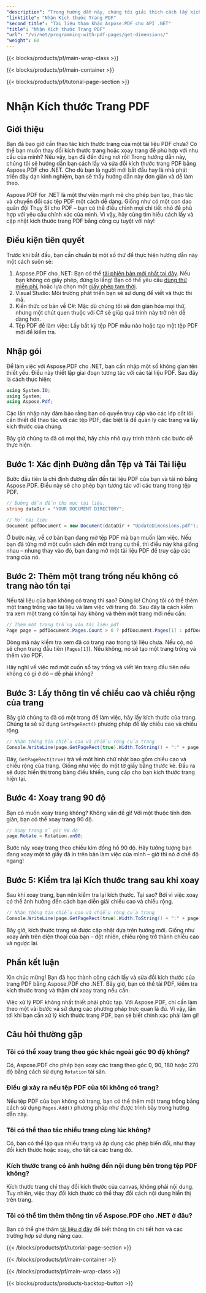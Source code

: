```yaml
---
"description": "Trong hướng dẫn này, chúng tôi giải thích cách lấy kích thước trang PDF và thực hiện thao tác bằng Aspose.PDF cho .NET. Các bước chi tiết được cung cấp để hướng dẫn bạn thực hiện quy trình."
"linktitle": "Nhận Kích thước Trang PDF"
"second_title": "Tài liệu tham khảo Aspose.PDF cho API .NET"
"title": "Nhận Kích thước Trang PDF"
"url": "/vi/net/programming-with-pdf-pages/get-dimensions/"
"weight": 60
---
```


{{< blocks/products/pf/main-wrap-class >}}

{{< blocks/products/pf/main-container >}}

{{< blocks/products/pf/tutorial-page-section >}}

# Nhận Kích thước Trang PDF

## Giới thiệu

Bạn đã bao giờ cần thao tác kích thước trang của một tài liệu PDF chưa? Có thể bạn muốn thay đổi kích thước trang hoặc xoay trang để phù hợp với nhu cầu của mình? Nếu vậy, bạn đã đến đúng nơi rồi! Trong hướng dẫn này, chúng tôi sẽ hướng dẫn bạn cách lấy và sửa đổi kích thước trang PDF bằng Aspose.PDF cho .NET. Cho dù bạn là người mới bắt đầu hay là nhà phát triển dày dạn kinh nghiệm, bạn sẽ thấy hướng dẫn này đơn giản và dễ làm theo.

Aspose.PDF for .NET là một thư viện mạnh mẽ cho phép bạn tạo, thao tác và chuyển đổi các tệp PDF một cách dễ dàng. Giống như có một con dao quân đội Thụy Sĩ cho PDF – bạn có thể điều chỉnh mọi chi tiết nhỏ để phù hợp với yêu cầu chính xác của mình. Vì vậy, hãy cùng tìm hiểu cách lấy và cập nhật kích thước trang PDF bằng công cụ tuyệt vời này!

## Điều kiện tiên quyết

Trước khi bắt đầu, bạn cần chuẩn bị một số thứ để thực hiện hướng dẫn này một cách suôn sẻ:

1. Aspose.PDF cho .NET: Bạn có thể [tải phiên bản mới nhất tại đây](https://releases.aspose.com/pdf/net/). Nếu bạn không có giấy phép, đừng lo lắng! Bạn có thể yêu cầu [dùng thử miễn phí](https://releases.aspose.com/), hoặc lựa chọn một [giấy phép tạm thời](https://purchase.aspose.com/temporary-license/).
2. Visual Studio: Môi trường phát triển bạn sẽ sử dụng để viết và thực thi mã.
3. Kiến thức cơ bản về C#: Mặc dù chúng tôi sẽ đơn giản hóa mọi thứ, nhưng một chút quen thuộc với C# sẽ giúp quá trình này trở nên dễ dàng hơn.
4. Tệp PDF để làm việc: Lấy bất kỳ tệp PDF mẫu nào hoặc tạo một tệp PDF mới để kiểm tra.

## Nhập gói

Để làm việc với Aspose.PDF cho .NET, bạn cần nhập một số không gian tên thiết yếu. Điều này thiết lập giai đoạn tương tác với các tài liệu PDF. Sau đây là cách thực hiện:

```csharp
using System.IO;
using System;
using Aspose.Pdf;
```

Các lần nhập này đảm bảo rằng bạn có quyền truy cập vào các lớp cốt lõi cần thiết để thao tác với các tệp PDF, đặc biệt là để quản lý các trang và lấy kích thước của chúng.

Bây giờ chúng ta đã có mọi thứ, hãy chia nhỏ quy trình thành các bước dễ thực hiện.

## Bước 1: Xác định Đường dẫn Tệp và Tải Tài liệu

Bước đầu tiên là chỉ định đường dẫn đến tài liệu PDF của bạn và tải nó bằng Aspose.PDF. Điều này sẽ cho phép bạn tương tác với các trang trong tệp PDF.

```csharp
// Đường dẫn đến thư mục tài liệu.
string dataDir = "YOUR DOCUMENT DIRECTORY";

// Mở tài liệu
Document pdfDocument = new Document(dataDir + "UpdateDimensions.pdf");
```

Ở bước này, về cơ bản bạn đang mở tệp PDF mà bạn muốn làm việc. Nếu bạn đã từng mở một cuốn sách đến một trang cụ thể, thì điều này khá giống nhau – nhưng thay vào đó, bạn đang mở một tài liệu PDF để truy cập các trang của nó.

## Bước 2: Thêm một trang trống nếu không có trang nào tồn tại

Nếu tài liệu của bạn không có trang thì sao? Đừng lo! Chúng tôi có thể thêm một trang trống vào tài liệu và làm việc với trang đó. Sau đây là cách kiểm tra xem một trang có tồn tại hay không và thêm một trang mới nếu cần:

```csharp
// Thêm một trang trống vào tài liệu pdf
Page page = pdfDocument.Pages.Count > 0 ? pdfDocument.Pages[1] : pdfDocument.Pages.Add();
```

Dòng mã này kiểm tra xem đã có trang nào trong tài liệu chưa. Nếu có, nó sẽ chọn trang đầu tiên (`Pages[1]`). Nếu không, nó sẽ tạo một trang trống và thêm vào PDF.

Hãy nghĩ về việc mở một cuốn sổ tay trống và viết lên trang đầu tiên nếu không có gì ở đó – dễ phải không?

## Bước 3: Lấy thông tin về chiều cao và chiều rộng của trang

Bây giờ chúng ta đã có một trang để làm việc, hãy lấy kích thước của trang. Chúng ta sẽ sử dụng `GetPageRect()` phương pháp để lấy chiều cao và chiều rộng.

```csharp
// Nhận thông tin chiều cao và chiều rộng của trang
Console.WriteLine(page.GetPageRect(true).Width.ToString() + ":" + page.GetPageRect(true).Height.ToString());
```

Đây, `GetPageRect(true)` trả về một hình chữ nhật bao gồm chiều cao và chiều rộng của trang. Giống như việc đo một tờ giấy bằng thước kẻ. Đầu ra sẽ được hiển thị trong bảng điều khiển, cung cấp cho bạn kích thước trang hiện tại.

## Bước 4: Xoay trang 90 độ

Bạn có muốn xoay trang không? Không vấn đề gì! Với một thuộc tính đơn giản, bạn có thể xoay trang 90 độ.

```csharp
// Xoay trang ở góc 90 độ
page.Rotate = Rotation.on90;
```

Bước này xoay trang theo chiều kim đồng hồ 90 độ. Hãy tưởng tượng bạn đang xoay một tờ giấy đã in trên bàn làm việc của mình – giờ thì nó ở chế độ ngang!

## Bước 5: Kiểm tra lại Kích thước trang sau khi xoay

Sau khi xoay trang, bạn nên kiểm tra lại kích thước. Tại sao? Bởi vì việc xoay có thể ảnh hưởng đến cách bạn diễn giải chiều cao và chiều rộng.

```csharp
// Nhận thông tin chiều cao và chiều rộng của trang
Console.WriteLine(page.GetPageRect(true).Width.ToString() + ":" + page.GetPageRect(true).Height.ToString());
```

Bây giờ, kích thước trang sẽ được cập nhật dựa trên hướng mới. Giống như xoay ảnh trên điện thoại của bạn – đột nhiên, chiều rộng trở thành chiều cao và ngược lại.


## Phần kết luận

Xin chúc mừng! Bạn đã học thành công cách lấy và sửa đổi kích thước của trang PDF bằng Aspose.PDF cho .NET. Bây giờ, bạn có thể tải PDF, kiểm tra kích thước trang và thậm chí xoay trang nếu cần.

Việc xử lý PDF không nhất thiết phải phức tạp. Với Aspose.PDF, chỉ cần làm theo một vài bước và sử dụng các phương pháp trực quan là đủ. Vì vậy, lần tới khi bạn cần xử lý kích thước trang PDF, bạn sẽ biết chính xác phải làm gì!

## Câu hỏi thường gặp

### Tôi có thể xoay trang theo góc khác ngoài góc 90 độ không?
Có, Aspose.PDF cho phép bạn xoay các trang theo góc 0, 90, 180 hoặc 270 độ bằng cách sử dụng `Rotation` tài sản.

### Điều gì xảy ra nếu tệp PDF của tôi không có trang?
Nếu tệp PDF của bạn không có trang, bạn có thể thêm một trang trống bằng cách sử dụng `Pages.Add()` phương pháp như được trình bày trong hướng dẫn này.

### Tôi có thể thao tác nhiều trang cùng lúc không?
Có, bạn có thể lặp qua nhiều trang và áp dụng các phép biến đổi, như thay đổi kích thước hoặc xoay, cho tất cả các trang đó.

### Kích thước trang có ảnh hưởng đến nội dung bên trong tệp PDF không?
Kích thước trang chỉ thay đổi kích thước của canvas, không phải nội dung. Tuy nhiên, việc thay đổi kích thước có thể thay đổi cách nội dung hiển thị trên trang.

### Tôi có thể tìm thêm thông tin về Aspose.PDF cho .NET ở đâu?
Bạn có thể ghé thăm [tài liệu ở đây](https://reference.aspose.com/pdf/net/) để biết thông tin chi tiết hơn và các trường hợp sử dụng nâng cao.

{{< /blocks/products/pf/tutorial-page-section >}}

{{< /blocks/products/pf/main-container >}}

{{< /blocks/products/pf/main-wrap-class >}}

{{< blocks/products/products-backtop-button >}}